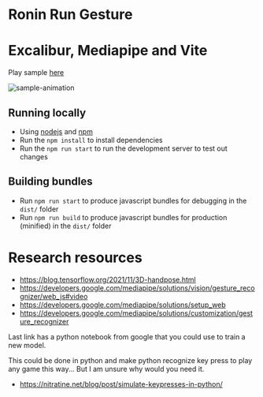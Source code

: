 # Ronin Run Gesture
# Excalibur, Mediapipe and Vite 

Play sample [here](https://excaliburjs.com/sample-tiled-vite)

![sample-animation](./sample.gif)

## Running locally

* Using [nodejs](https://nodejs.org/en/) and [npm](https://www.npmjs.com/)
* Run the `npm install` to install dependencies
* Run the `npm run start` to run the development server to test out changes

## Building bundles

* Run `npm run start` to produce javascript bundles for debugging in the `dist/` folder
* Run `npm run build` to produce javascript bundles for production (minified) in the `dist/` folder

# Research resources

* https://blog.tensorflow.org/2021/11/3D-handpose.html
* https://developers.google.com/mediapipe/solutions/vision/gesture_recognizer/web_js#video
* https://developers.google.com/mediapipe/solutions/setup_web
* https://developers.google.com/mediapipe/solutions/customization/gesture_recognizer

Last link has a python notebook from google that you could use to train a new model.

This could be done in python and make python recognize key press to play any game this way... But I am unsure why would you need it.

* https://nitratine.net/blog/post/simulate-keypresses-in-python/